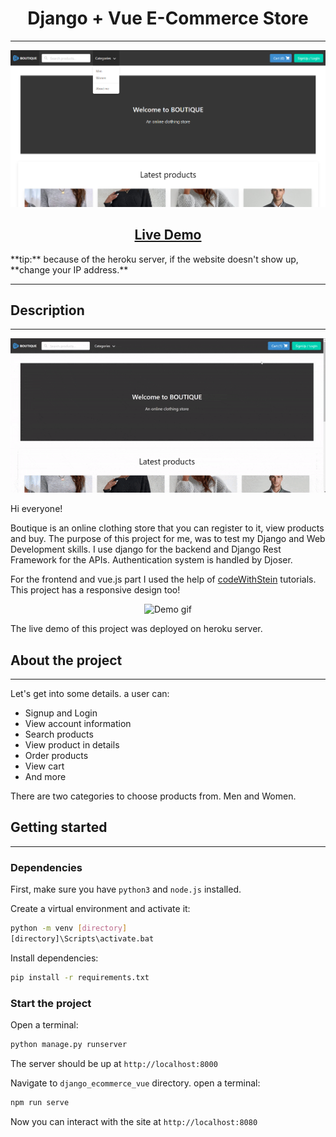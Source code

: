 <h1 align="center">Django + Vue E-Commerce Store</h1>
<hr>

![](readme_assets\1.png)

<h2 align="center"><a  href="https://boutique-django.herokuapp.com/">Live Demo</a></h2>
**tip:** because of the heroku server, if the website doesn't show up, **change your IP address.**
<hr>

## Description
<hr>

<p align="center">
<img src="readme_assets\2.gif" alt="Demo gif">
</p>
Hi everyone!

Boutique is an online clothing store that you can register to it, view products and buy.
The purpose of this project for me, was to test my Django and Web Development skills.
I use django for the backend and Django Rest Framework for the APIs.
Authentication system is handled by Djoser.

For the frontend and vue.js part I used the help of 
<a href="https://www.youtube.com/c/CodeWithStein">codeWithStein</a> tutorials.
This project has a responsive design too!
<p align="center">
<img width="200" src="readme_assets\3.gif" alt="Demo gif">
</p>

The live demo of this project was deployed on heroku server.

## About the project
<hr>

Let's get into some details. a user can:

* Signup and Login
* View account information
* Search products
* View product in details
* Order products
* View cart
* And more

There are two categories to choose products from. Men and Women.

## Getting started
<hr>

### Dependencies
First, make sure you have `python3` and `node.js` installed.

Create a virtual environment and activate it:
```bash
python -m venv [directory]
[directory]\Scripts\activate.bat
```
Install dependencies:
```bash
pip install -r requirements.txt
```

### Start the project

Open a terminal:
```bash
python manage.py runserver
```
The server should be up at `http://localhost:8000`

Navigate to `django_ecommerce_vue` directory. open a terminal:
```bash
npm run serve
```
Now you can interact with the site at `http://localhost:8080`
